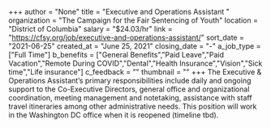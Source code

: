 +++
author = "None"
title = "Executive and Operations Assistant "
organization = "The Campaign for the Fair Sentencing of Youth"
location = "District of Columbia"
salary = "$24.03/hr"
link = "https://cfsy.org/job/executive-and-operations-assistant/"
sort_date = "2021-06-25"
created_at = "June 25, 2021"
closing_date = "-"
a_job_type = ["Full Time"]
b_benefits = ["General Benefits","Paid Leave","Paid Vacation","Remote During COVID","Dental","Health Insurance","Vision","Sick time","Life insurance"]
c_feedback = ""
thumbnail = ""
+++
The Executive & Operations Assistant’s primary responsibilities include daily and ongoing support to the Co-Executive Directors, general office and organizational coordination, meeting management and notetaking, assistance with staff travel itineraries among other administrative needs. This position will work in the Washington DC office when it is reopened (timeline tbd).
